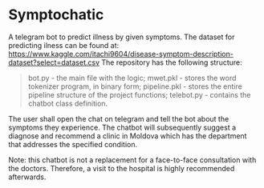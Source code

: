# Symptochatic
A telegram bot to predict illness by given symptoms.
The dataset for predicting ilness can be found at:
https://www.kaggle.com/itachi9604/disease-symptom-description-dataset?select=dataset.csv
The repository has the following structure:
> bot.py - the main file with the logic;
> mwet.pkl - stores the word tokenizer program, in binary form;
> pipeline.pkl - stores the entire pipeline structure of the project functions;
> telebot.py - contains the chatbot class definition.
> 
The user shall open the chat on telegram and tell the bot about the symptoms they experience. 
The chatbot will subsequently suggest a diagnose and recommend a clinic in Moldova which has the
department that addresses the specified condition.

Note: this chatbot is not a replacement for a face-to-face consultation with the doctors. Therefore,
a visit to the hospital is highly recommended afterwards.
